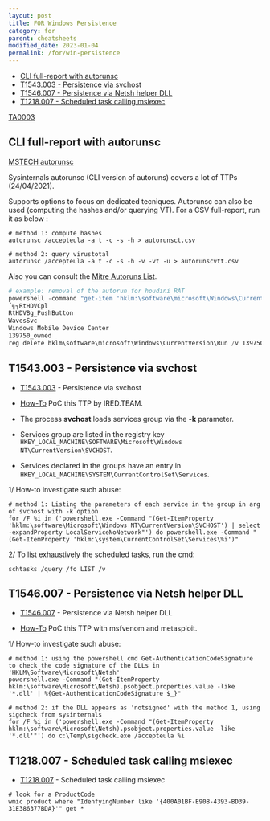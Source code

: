 ```yaml
---
layout: post
title: FOR Windows Persistence
category: for
parent: cheatsheets
modified_date: 2023-01-04
permalink: /for/win-persistence
---
```


<!-- vscode-markdown-toc -->
* [CLI full-report with autorunsc](#CLIfull-reportwithautorunsc)
* [T1543.003 - Persistence via svchost](#T1543.003-Persistenceviasvchost)
* [T1546.007 - Persistence via Netsh helper DLL](#T1546.007-PersistenceviaNetshhelperDLL)
* [T1218.007 - Scheduled task calling msiexec](#T1218.007-Scheduledtaskcallingmsiexec)

<!-- vscode-markdown-toc-config
	numbering=false
	autoSave=true
	/vscode-markdown-toc-config -->
<!-- /vscode-markdown-toc -->

[TA0003](https://attack.mitre.org/tactics/TA0003) 

## <a name='CLIfull-reportwithautorunsc'></a>CLI full-report with autorunsc

[MSTECH autorunsc](https://docs.microsoft.com/en-us/sysinternals/downloads/autoruns)

Sysinternals autorunsc (CLI version of autoruns) covers a lot of TTPs (24/04/2021). 

Supports options to focus on dedicated tecniques. 
Autorunsc can also be used (computing the hashes and/or querying VT).
For a CSV full-report, run it as below : 
```
# method 1: compute hashes
autorunsc /accepteula -a t -c -s -h > autorunsct.csv

# method 2: query virustotal
autorunsc /accepteula -a t -c -s -h -v -vt -u > autorunscvtt.csv
```

Also you can consult the [Mitre Autoruns List](https://attack.mitre.org/techniques/T1547/001/).
```powershell
# example: removal of the autorun for houdini RAT
powershell -command "get-item 'hklm:\software\microsoft\Windows\CurrentVersion\Run' | Select-Object -ExpandProperty Property"
´╗┐RtHDVCpl
RtHDVBg_PushButton
WavesSvc
Windows Mobile Device Center
139750_owned
reg delete hklm\software\microsoft\Windows\CurrentVersion\Run /v 139750_owned
```

## <a name='T1543.003-Persistenceviasvchost'></a>T1543.003 - Persistence via svchost

- [T1543.003](https://attack.mitre.org/techniques/T1543/003/) - Persistence via svchost

- [How-To](https://www.ired.team/offensive-security/persistence/persisting-in-svchost.exe-with-a-service-dll-servicemain) PoC this TTP by IRED.TEAM.
- The process **svchost** loads services group via the **-k** parameter.
- Services group are listed in the registry key `HKEY_LOCAL_MACHINE\SOFTWARE\Microsoft\Windows NT\CurrentVersion\SVCHOST`.
- Services declared in the groups have an entry in `HKEY_LOCAL_MACHINE\SYSTEM\CurrentControlSet\Services`.

1/ How-to investigate such abuse:

```
# method 1: Listing the parameters of each service in the group in arg of svchost with -k option
for /F %i in ('powershell.exe -Command "(Get-ItemProperty 'hklm:\software\Microsoft\Windows NT\CurrentVersion\SVCHOST') | select -expandProperty LocalServiceNoNetwork"') do powershell.exe -Command "(Get-ItemProperty 'hklm:\system\CurrentControlSet\Services\%i')" 
```

2/ To list exhaustively the scheduled tasks, run the cmd:
```
schtasks /query /fo LIST /v
```

## <a name='T1546.007-PersistenceviaNetshhelperDLL'></a>T1546.007 - Persistence via Netsh helper DLL

- [T1546.007](https://attack.mitre.org/techniques/T1546/007/) - Persistence via Netsh helper DLL

 - [How-To](https://pentestlab.blog/2019/10/29/persistence-netsh-helper-dll/) PoC this TTP with msfvenom and metasploit.
 
 1/ How-to investigate such abuse:
 
 ```
# method 1: using the powershell cmd Get-AuthenticationCodeSignature to check the code signature of the DLLs in 'HKLM\Software\Microsoft\Netsh'
powershell.exe -Command "(Get-ItemProperty hklm:\software\Microsoft\Netsh).psobject.properties.value -like '*.dll' | %{Get-AuthenticationCodeSignature $_}"

# method 2: if the DLL appears as 'notsigned' with the method 1, using sigcheck from sysinternals
for /F %i in ('powershell.exe -Command "(Get-ItemProperty hklm:\software\Microsoft\Netsh).psobject.properties.value -like '*.dll'"') do c:\Temp\sigcheck.exe /accepteula %i
```

## <a name='T1218.007-Scheduledtaskcallingmsiexec'></a>T1218.007 - Scheduled task calling msiexec

- [T1218.007](https://attack.mitre.org/techniques/T1218/007/) - Scheduled task calling msiexec

```
# look for a ProductCode
wmic product where "IdenfyingNumber like '{400A01BF-E908-4393-BD39-31E386377BDA}'" get *
```

